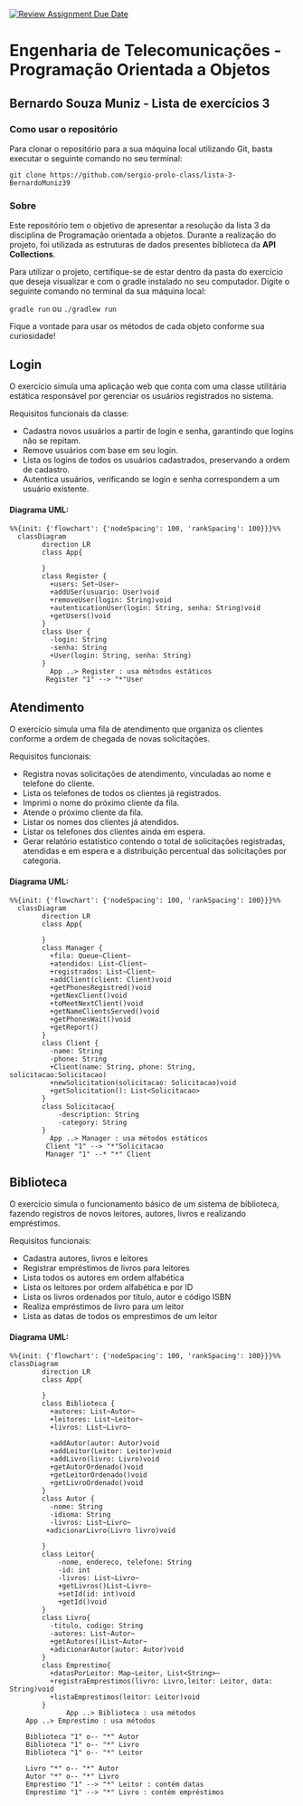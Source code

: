 [![Review Assignment Due Date](https://classroom.github.com/assets/deadline-readme-button-22041afd0340ce965d47ae6ef1cefeee28c7c493a6346c4f15d667ab976d596c.svg)](https://classroom.github.com/a/DaO0-MBc)
# Engenharia de Telecomunicações - Programação Orientada a Objetos
## Bernardo Souza Muniz - Lista de exercícios 3

### Como usar o repositório
Para clonar o repositório para a sua máquina local utilizando Git, basta executar o seguinte comando no seu terminal:

`git clone https://github.com/sergio-prolo-class/lista-3-BernardoMuniz39`

### Sobre
Este repositório tem o objetivo de apresentar a resolução da lista 3 da disciplina de Programação orientada a objetos. Durante a realização do projeto, foi utilizada as estruturas de dados presentes biblioteca da **API Collections**.

Para utilizar o projeto, certifique-se de estar dentro da pasta do exercício que deseja visualizar e com o gradle instalado no seu computador. Digite o seguinte comando no terminal da sua máquina local:

`gradle run` ou `./gradlew run`

Fique a vontade para usar os métodos de cada objeto conforme sua curiosidade!

## Login
O exercício simula uma aplicação web que conta com uma classe utilitária estática responsável por gerenciar os usuários registrados no sistema.

Requisitos funcionais da classe:
- Cadastra novos usuários a partir de login e senha, garantindo que logins não se repitam.
- Remove usuários com base em seu login.
- Lista os logins de todos os usuários cadastrados, preservando a ordem de cadastro.
- Autentica usuários, verificando se login e senha correspondem a um usuário existente.

#### Diagrama UML:
```mermaid
%%{init: {'flowchart': {'nodeSpacing': 100, 'rankSpacing': 100}}}%%
  classDiagram
        direction LR
        class App{
           
        }
        class Register {
          +users: Set~User~
          +addUSer(usuario: User)void
          +removeUser(login: String)void
          +autenticationUser(login: String, senha: String)void
          +getUsers()void
        }
        class User {
          -login: String
          -senha: String
          +User(login: String, senha: String)
        }
          App ..> Register : usa métodos estáticos
         Register "1" --> "*"User
```


## Atendimento
O exercício simula uma fila de atendimento que organiza os clientes conforme a ordem de chegada de novas solicitações.

Requisitos funcionais:
- Registra novas solicitações de atendimento, vinculadas ao nome e telefone do cliente.
- Lista os telefones de todos os clientes já registrados.
- Imprimi o nome do próximo cliente da fila.
- Atende o próximo cliente da fila.
- Listar os nomes dos clientes já atendidos.
- Listar os telefones dos clientes ainda em espera.
- Gerar relatório estatístico contendo o total de solicitações registradas, atendidas e em espera e a distribuição percentual das solicitações por categoria.

#### Diagrama UML:
```mermaid
%%{init: {'flowchart': {'nodeSpacing': 100, 'rankSpacing': 100}}}%%
  classDiagram
        direction LR
        class App{

        }
        class Manager {
          +fila: Queue~Client~
          +atendidos: List~Client~
          +registrados: List~Client~
          +addClient(client: Client)void
          +getPhonesRegistred()void
          +getNexClient()void
          +toMeetNextClient()void
          +getNameClientsServed()void
          +getPhonesWait()void
          +getReport()
        }
        class Client {
          -name: String
          -phone: String
          +Client(name: String, phone: String, solicitacao:Solicitacao)
          +newSolicitation(solicitacao: Solicitacao)void
          +getSolicitation(): List<Solicitacao>
        }
        class Solicitacao{
            -description: String
            -category: String
        }
          App ..> Manager : usa métodos estáticos
         Client "1" --> "*"Solicitacao
         Manager "1" --* "*" Client
```
## Biblioteca
O exercício simula o funcionamento básico de um sistema de biblioteca, fazendo registros de novos leitores, autores, livros e realizando empréstimos.

Requisitos funcionais:
- Cadastra autores, livros e leitores
- Registrar empréstimos de livros para leitores
- Lista todos os autores em ordem alfabética
- Lista os leitores por ordem alfabética e por ID
- Lista os livros ordenados por título, autor e código ISBN
- Realiza empréstimos de livro para um leitor
- Lista as datas de todos os emprestimos de um leitor

#### Diagrama UML:
```mermaid
%%{init: {'flowchart': {'nodeSpacing': 100, 'rankSpacing': 100}}}%%
classDiagram
        direction LR
        class App{
          
        }
        class Biblioteca {
          +autores: List~Autor~
          +leitores: List~Leitor~
          +livros: List~Livro~

          +addAutor(autor: Autor)void
          +addLeitor(Leitor: Leitor)void
          +addLivro(livro: Livro)void
          +getAutorOrdenado()void
          +getLeitorOrdenado()void
          +getLivroOrdenado()void
        }
        class Autor {
          -nome: String
          -idioma: String
          -livros: List~Livro~
         +adicionarLivro(Livro livro)void

        }
        class Leitor{
            -nome, endereco, telefone: String
            -id: int
            -livros: List~Livro~
            +getLivros()List~Livro~
            +setId(id: int)void
            +getId()void
        }
        class Livro{
          -titulo, codigo: String
          -autores: List~Autor~
          +getAutores()List~Autor~
          +adicionarAutor(autor: Autor)void
        }
        class Emprestimo{
          +datasPorLeitor: Map~Leitor, List<String>~
          +registraEmprestimos(livro: Livro,leitor: Leitor, data: String)void
          +listaEmprestimos(leitor: Leitor)void
        }
              App ..> Biblioteca : usa métodos
    App ..> Emprestimo : usa métodos

    Biblioteca "1" o-- "*" Autor
    Biblioteca "1" o-- "*" Livro
    Biblioteca "1" o-- "*" Leitor

    Livro "*" o-- "*" Autor
    Autor "*" o-- "*" Livro
    Emprestimo "1" --> "*" Leitor : contém datas
    Emprestimo "1" --> "*" Livro : contém empréstimos
```